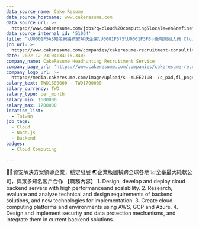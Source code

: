 ```yaml
---
data_source_name: Cake Resume
data_source_hostname: www.cakeresume.com
data_source_url: >-
  https://www.cakeresume.com/jobs?q=cloud%20computing&locale=en&refinementList%5Bseniority_level%5D%5B0%5D=mid_senior_level&refinementList%5Bsalary_type%5D=per_year&range%5Bsalary_range%5D%5Bmin%5D=1000000
data_source_internal_id: '51064'
title: "\U0001F5A5️知名網路資安解決企業\U0001F575\U0001F3FB✨後端開發人員 Cloud Backend Engineer - CH"
job_url: >-
  https://www.cakeresume.com/companies/cakeresume-recruitment-consulting/jobs/276336
date: 2022-12-23T04:34:15.340Z
company_name: CakeResume Headhunting Recruitment Service
company_page_url: 'https://www.cakeresume.com/companies/cakeresume-recruitment-consulting'
company_logo_url: >-
  https://media.cakeresume.com/image/upload/s--mLEE21uB--/c_pad,fl_png8,h_200,w_200/v1620881212/vdbipassrdfr8omwzeq6.png
salary_text: TWD1600000 - TWD1700000
salary_currency: TWD
salary_type: per_month
salary_min: 1600000
salary_max: 1700000
location_list:
  - Taiwan
job_tags:
  - Cloud
  - Node.js
  - Backend
badges:
  - Cloud Computing

---
```


🕵🏻資安解決方案領導企業，穩定發展 🌏企業版圖橫跨全球各地 📈全臺最大純軟公司，與眾多知名客戶合作 【職務內容】 1. Design, develop and deploy cloud backend servers with high performanceand scalability. 2. Research, evaluate and analyze technical and design requirements of backend solutions, and new technologies for implementation. 3. Create cloud computing platforms and environments using AWS, GCP and Azure. 4. Design and implement security and data protection mechanisms, and integrate them in current backend solutions.